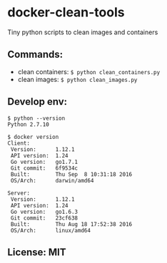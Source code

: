 # docker-clean-tools
Tiny python scripts to clean images and containers

## Commands:
* clean containers: ```$ python clean_containers.py```
* clean images: ```$ python clean_images.py```

## Develop env:
```
$ python --version
Python 2.7.10

$ docker version
Client:
 Version:      1.12.1
 API version:  1.24
 Go version:   go1.7.1
 Git commit:   6f9534c
 Built:        Thu Sep  8 10:31:18 2016
 OS/Arch:      darwin/amd64

Server:
 Version:      1.12.1
 API version:  1.24
 Go version:   go1.6.3
 Git commit:   23cf638
 Built:        Thu Aug 18 17:52:38 2016
 OS/Arch:      linux/amd64
```

## License: MIT

